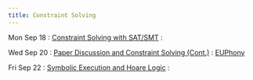 ```yaml
---
title: Constraint Solving
---
```


Mon Sep 18
: [Constraint Solving with SAT/SMT](../lectures/lecture12-smt.pdf)
  : 

Wed Sep 20
: [Paper Discussion and Constraint Solving (Cont.)](../lectures/lecture13-euphony.pdf)
  : [EUPhony](https://www.cis.upenn.edu/~alur/PLDI18.pdf)

Fri Sep 22
: [Symbolic Execution and Hoare Logic](https://groups.seas.harvard.edu/courses/cs252/2011sp/slides/Lec13-SymExec.pdf)
  : []()
